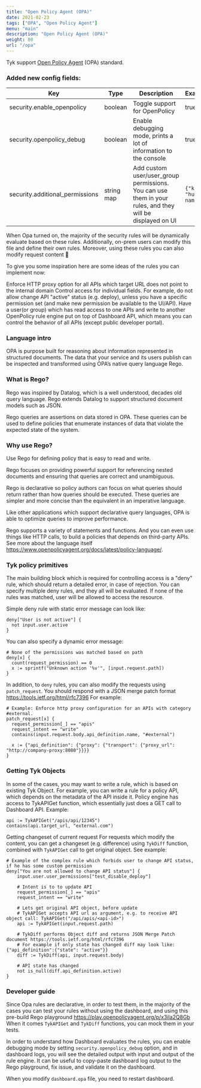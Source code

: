 ```yaml
---
title: "Open Policy Agent (OPA)" 
date: 2021-02-23
tags: ["OPA", "Open Policy Agent"]
menu: "main"
description: "Open Policy Agent (OPA)"
weight: 80 
url: "/opa"
---
```


Tyk support [Open Policy Agent](https://www.openpolicyagent.org/) (OPA) standard.

### Added new config fields:
| Key                             | Type       | Description                                                                                              | Example                 |
| ------------------------------- | ---------- | -------------------------------------------------------------------------------------------------------- | ----------------------- |
| security.enable_openpolicy      | boolean    | Toggle support for OpenPolicy                                                                            | true                    |
| security.openpolicy_debug       | boolean    | Enable debugging mode, prints a lot of information to the console                                        | true                    |
| security.additional_permissions | string map | Add custom user/user_group permissions. You can use them in your rules, and they will be displayed on UI | `{"key": "human name"}` |


When Opa turned on, the majority of the security rules will be dynamically evaluate based on these rules.
Additionally, on-prem users can modify this file and define their own rules.
Moreover, using these rules you can also modify request content 🚀

To give you some inspiration here are some ideas of the rules you can implement now:

Enforce HTTP proxy option for all APIs which target URL does not point to the internal domain
Control access for individual fields. For example, do not allow change API "active" status (e.g. deploy), unless you have a specific permission set (and make new permission be available to the UI/API).
Have a user(or group) which has read access to one APIs and write to another
OpenPolicy rule engine put on top of Dashboard API, which means you can control the behavior of all APIs (except public developer portal).


### Language intro
OPA is purpose built for reasoning about information represented in structured documents. The data that your service and its users publish can be inspected and transformed using OPA’s native query language Rego.

### What is Rego?
Rego was inspired by Datalog, which is a well understood, decades old query language. Rego extends Datalog to support structured document models such as JSON.

Rego queries are assertions on data stored in OPA. These queries can be used to define policies that enumerate instances of data that violate the expected state of the system.

### Why use Rego?
Use Rego for defining policy that is easy to read and write.

Rego focuses on providing powerful support for referencing nested documents and ensuring that queries are correct and unambiguous.

Rego is declarative so policy authors can focus on what queries should return rather than how queries should be executed. These queries are simpler and more concise than the equivalent in an imperative language.

Like other applications which support declarative query languages, OPA is able to optimize queries to improve performance.

Rego supports a variety of statements and functions. And you can even use things like HTTP calls, to build a policies that depends on third-party APIs.
See more about the language itself https://www.openpolicyagent.org/docs/latest/policy-language/.


### Tyk policy primitives
The main building block which is required for controlling access is a "deny" rule, which should return a detailed error, in case of rejection. You can specify multiple deny rules, and they all will be evaluated. If none of the rules was matched, user will be allowed to access the resource.

Simple deny rule with static error message can look like:

```
deny["User is not active"] {
  not input.user.active
}
```

You can also specify a dynamic error message:

```
# None of the permissions was matched based on path
deny[x] {
  count(request_permission) == 0
  x := sprintf("Unknown action '%v'", [input.request.path])
}
```
In addition, to `deny` rules, you can also modify the requests using `patch_request`.
You should respond with a JSON merge patch format https://tools.ietf.org/html/rfc7396
For example:
```
# Example: Enforce http proxy configuration for an APIs with category #external.
patch_request[x] {
  request_permission[_] == "apis"
  request_intent == "write"
  contains(input.request.body.api_definition.name, "#external")

  x := {"api_definition": {"proxy": {"transport": {"proxy_url": "http://company-proxy:8080"}}}}
}
```


### Getting Tyk Objects
In some of the cases, you may want to write a rule, which is based on existing Tyk Object.
For example, you can write a rule for a policy API, which depends on the metadata of the API inside it.
Policy engine has access to TykAPIGet function, which essentially just does a GET call to Dashboard API.
Example:

```
api := TykAPIGet("/apis/api/12345")
contains(api.target_url, "external.com")
```

Getting changeset of current request
For requests which modify the content, you can get a changeset (e.g. difference) using `TykDiff` function, combined with `TykAPIGet` call to get original object. See example:

```
# Example of the complex rule which forbids user to change API status, if he has some custom permission
deny["You are not allowed to change API status"] {
	input.user.user_permissions["test_disable_deploy"]

	# Intent is to to update API
	request_permission[_] == "apis"
	request_intent == "write"

	# Lets get original API object, before update
	# TykAPIGet accepts API url as argument, e.g. to receive API object call: TykAPIGet("/api/apis/<api-id>")
	api := TykAPIGet(input.request.path)

	# TykDiff performs Object diff and returns JSON Merge Patch document https://tools.ietf.org/html/rfc7396
	# For example if only state has changed diff may look like: {"api_definition":{"state": "active"}}
	diff := TykDiff(api, input.request.body)

	# API state has changed
	not is_null(diff.api_definition.active)
}
```

### Developer guide
Since Opa rules are declarative, in order to test them, in the majority of the cases you can test your rules without using the dashboard, and using this pre-build Rego playground https://play.openpolicyagent.org/p/x3ila2Q8Gb
When it comes `TykAPIGet` and `TykDiff` functions, you can mock them in your tests.

In order to understand how Dashboard evaluates the rules, you can enable debugging mode by setting `security.openpolicy_debug` option, and in dashboard logs, you will see the detailed output with input and output of the rule engine. It can be useful to copy-paste dashboard log output to the Rego playground, fix issue, and validate it on the dashboard.

When you modify `dashboard.opa` file, you need to restart dashboard.
